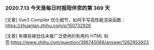 ### 2020.7.13 今天是每日时报陪伴您的第 369 天

[文章] Vue3 Compiler 优化细节，如何手写高性能渲染函数：<https://zhuanlan.zhihu.com/p/150732926>

[文章] 有哪些被低估未被广泛使用的有用的 HTML 标签:<https://www.zhihu.com/question/396745068/answer/1262953923>
